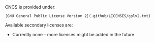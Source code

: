 CNCS is provided under:

    [GNU General Public License Version 2](.github/LICENSES/gplv2.txt)

Available secondary licenses are:
* Currently none - more licenses might be added in the future
